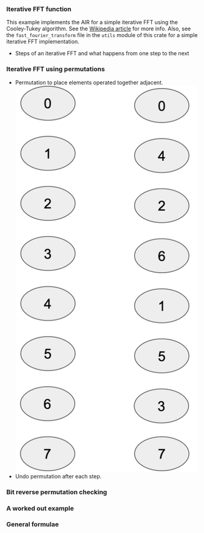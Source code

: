 ### Iterative FFT function 
This example implements the AIR for a simple iterative FFT using the Cooley-Tukey algorithm. See the [Wikipedia article](https://en.wikipedia.org/wiki/Cooley–Tukey_FFT_algorithm#Data_reordering,_bit_reversal,_and_in-place_algorithms) for more info. Also, see the `fast_fourier_transform` file in the `utils` module of this crate for a simple iterative FFT implementation. 
* Steps of an iterative FFT and what happens from one step to the next

### Iterative FFT using permutations
* Permutation to place elements operated together adjacent. ![test_img](fft_stepwise_figs/fft_step_0.png)
* Undo permutation after each step.


### Bit reverse permutation checking


### A worked out example


### General formulae


